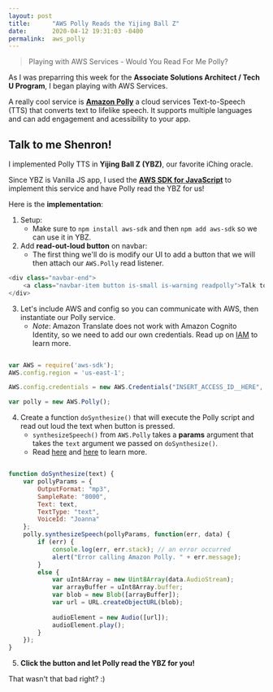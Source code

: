 ```yaml
---
layout: post
title:      "AWS Polly Reads the Yijing Ball Z"
date:       2020-04-12 19:31:03 -0400
permalink:  aws_polly
---
```


> Playing with AWS Services - Would You Read For Me Polly?

As I was preparring this week for the **Associate Solutions Architect / Tech U Program**, I began playing with AWS Services.

A really cool service is [**Amazon Polly**](https://docs.aws.amazon.com/polly/index.html) a cloud services Text-to-Speech (TTS) that converts text to lifelike speech. It supports multiple languages and can add engagement and acessibility to your app. 

## Talk to me Shenron!

I implemented Polly TTS in **Yijing Ball Z (YBZ)**, our favorite iChing oracle. 

Since YBZ is Vanilla JS app, I used the [**AWS SDK for JavaScript**](https://docs.aws.amazon.com/sdk-for-javascript/v2/developer-guide/welcome.html) to implement this service and have Polly read the YBZ for us!

Here is the **implementation**:

1) Setup:
   -  Make sure to `npm install aws-sdk` and then `npm add aws-sdk` so we can use it in YBZ.
2) Add **read-out-loud button** on navbar:
   -  The first thing we'll do is modify our UI to add a button that we will then attach our `AWS.Polly` read listener.

```js
<div class="navbar-end"> 
    <a class="navbar-item button is-small is-warning readpolly">Talk to me Shenron!</a>
</div> 
```

3) Let's include AWS and config so you can communicate with AWS, then instantiate our Polly service.
   - *Note*: Amazon Translate does not work with Amazon Cognito Identity, so we need to add our own credentials. Read up on [IAM](https://docs.aws.amazon.com/IAM/latest/UserGuide/id_roles.html) to learn more.

```js

var AWS = require('aws-sdk');
AWS.config.region = 'us-east-1';

AWS.config.credentials = new AWS.Credentials("INSERT_ACCESS_ID__HERE", "INSERT_SECRET_ACCESS_KEY_HERE");

var polly = new AWS.Polly();

```

4) Create a function `doSynthesize()` that will execute the Polly script and read out loud the text when button is pressed.
   -  `synthesizeSpeech()` from `AWS.Polly` takes a **params** argument that takes the `text` argument we passed on `doSynthesize()`.
   -  Read [here](https://docs.aws.amazon.com/AWSJavaScriptSDK/latest/AWS/Polly.html) and [here](https://github.com/awsdocs/amazon-polly-developer-guide/tree/master/doc_source) to learn more.

```js

function doSynthesize(text) {
    var pollyParams = {
        OutputFormat: "mp3", 
        SampleRate: "8000", 
        Text: text, 
        TextType: "text", 
        VoiceId: "Joanna"
    };
    polly.synthesizeSpeech(pollyParams, function(err, data) {
        if (err) {
            console.log(err, err.stack); // an error occurred
            alert("Error calling Amazon Polly. " + err.message);
        }
        else {
            var uInt8Array = new Uint8Array(data.AudioStream);
            var arrayBuffer = uInt8Array.buffer;
            var blob = new Blob([arrayBuffer]);
            var url = URL.createObjectURL(blob);
    
            audioElement = new Audio([url]);
            audioElement.play();
        }
    });
}
```

5) **Click the button and let Polly read the YBZ for you!**


That wasn't that bad right? :)